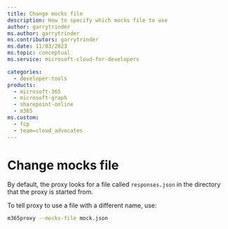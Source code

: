 ```yaml
---
title: Change mocks file
description: How to specify which mocks file to use
author: garrytrinder
ms.author: garrytrinder
ms.contributors: garrytrinder
ms.date: 11/03/2023
ms.topic: conceptual
ms.service: microsoft-cloud-for-developers

categories:
  - developer-tools
products:
  - microsoft-365
  - microsoft-graph
  - sharepoint-online
  - m365
ms.custom:
  - fcp
  - team=cloud_advocates
---
```


# Change mocks file

By default, the proxy looks for a file called `responses.json` in the directory that the proxy is started from.

To tell proxy to use a file with a different name, use:

```sh
m365proxy --mocks-file mock.json
```
